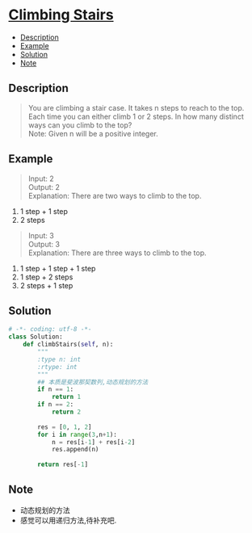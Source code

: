 # [Climbing Stairs](https://leetcode.com/problems/climbing-stairs/description/)

<!-- GFM-TOC -->
* <a href="#Description">Description</a>
* <a href="#Example">Example</a>
* <a href="#Solution">Solution</a>
* <a href="#Note">Note</a>
<!-- GFM-TOC -->


## <a name="Description">Description</a>
>You are climbing a stair case. It takes n steps to reach to the top.</br>
Each time you can either climb 1 or 2 steps. In how many distinct ways can you climb to the top?</br>
Note: Given n will be a positive integer.</br>

## <a name="Example">Example</a>
>Input: 2</br>
Output: 2</br>
Explanation: There are two ways to climb to the top.</br>
1. 1 step + 1 step</br>
2. 2 steps</br>

>Input: 3</br>
Output: 3</br>
Explanation: There are three ways to climb to the top.</br>
1. 1 step + 1 step + 1 step</br>
2. 1 step + 2 steps</br>
3. 2 steps + 1 step</br>

## <a name="Solution">Solution</a>
```python
# -*- coding: utf-8 -*-
class Solution:
    def climbStairs(self, n):
        """
        :type n: int
        :rtype: int
        """
        ## 本质是斐波那契数列,动态规划的方法
        if n == 1:
            return 1
        if n == 2:
            return 2   
        
        res = [0, 1, 2]
        for i in range(3,n+1):
            n = res[i-1] + res[i-2]
            res.append(n)
        
        return res[-1]

```    
## <a name="Note">Note</a>
* 动态规划的方法
* 感觉可以用递归方法,待补充吧.
  






